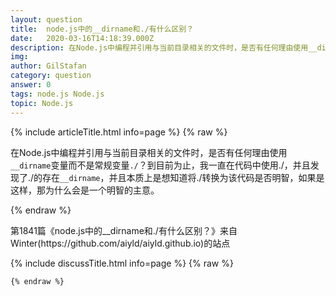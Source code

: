 ```yaml
---
layout: question
title:  node.js中的__dirname和./有什么区别？
date:   2020-03-16T14:18:39.000Z
description: 在Node.js中编程并引用与当前目录相关的文件时，是否有任何理由使用__dirname变量而不是常规变量./？到目前为止，我一直在代码中使用./，并且发...
img: 
author: GilStafan
category: question
answer: 0
tags: node.js Node.js
topic: Node.js
---
```

<div class="article-root">
  <div class="article">
    {% include articleTitle.html info=page %}
    {% raw %}
    <div class="article-content"><p><font style="vertical-align: inherit;"><font style="vertical-align: inherit;">在Node.js中编程并引用与当前目录相关的文件时，是否有任何理由使用</font></font><code>__dirname</code><font style="vertical-align: inherit;"><font style="vertical-align: inherit;">变量而不是常规变量</font></font><code>./</code><font style="vertical-align: inherit;"><font style="vertical-align: inherit;">？</font><font style="vertical-align: inherit;">到目前为止，我一直在代码中使用./，并且发现了./的存在</font></font><code>__dirname</code><font style="vertical-align: inherit;"><font style="vertical-align: inherit;">，并且本质上是想知道将./转换为该</font><font style="vertical-align: inherit;">代码</font><font style="vertical-align: inherit;">是否明智，如果是这样，那为什么会是一个明智的主意。</font></font></p></div>
    {% endraw %}
  </div>
  <p class="winter_mark">第1841篇《node.js中的__dirname和./有什么区别？》来自Winter(https://github.com/aiyld/aiyld.github.io)的站点</p>
  <div class="discuss-wrapper">
    {% include discussTitle.html info=page %}
    {% raw %}
    
    {% endraw %}
  </div>
<div>
